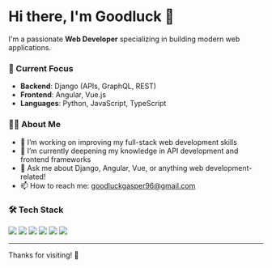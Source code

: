 # Hi there, I'm Goodluck 👋

I'm a passionate **Web Developer** specializing in building modern web applications.

### 🚀 Current Focus
- **Backend**: Django (APIs, GraphQL, REST)
- **Frontend**: Angular, Vue.js
- **Languages**: Python, JavaScript, TypeScript

### 👨‍💻 About Me
- 🔭 I’m working on improving my full-stack web development skills
- 🌱 I’m currently deepening my knowledge in API development and frontend frameworks
- 💬 Ask me about Django, Angular, Vue, or anything web development-related!
- 📫 How to reach me: [goodluckgasper96@gmail.com](mailto:goodluckgasper96@gmail.com)

### 🛠️ Tech Stack
<p>
  <img src="https://img.shields.io/badge/Python-3776AB?style=for-the-badge&logo=python&logoColor=white" />
  <img src="https://img.shields.io/badge/Django-092E20?style=for-the-badge&logo=django&logoColor=white" />
  <img src="https://img.shields.io/badge/Angular-DD0031?style=for-the-badge&logo=angular&logoColor=white" />
  <img src="https://img.shields.io/badge/Vue.js-4FC08D?style=for-the-badge&logo=vue.js&logoColor=white" />
  <img src="https://img.shields.io/badge/JavaScript-F7DF1E?style=for-the-badge&logo=javascript&logoColor=black" />
  <img src="https://img.shields.io/badge/TypeScript-3178C6?style=for-the-badge&logo=typescript&logoColor=white" />
</p>

---

Thanks for visiting! 🚀
